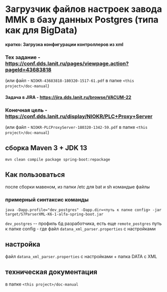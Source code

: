# Загрузчик файлов настроек завода ММК в базу данных Postgres (типа как для BigData)
#### кратко: Загрузка конфигурации контроллеров из xml

### Тех задание - https://conf.dds.lanit.ru/pages/viewpage.action?pageId=43683818
(или файл - `NIOKR-43683818-180320-1517-61.pdf` в папке `<this project>/doc-manual`)
#### Задача в JIRA - https://jira.dds.lanit.ru/browse/VACUM-22

### Конечная цель - https://conf.dds.lanit.ru/display/NIOKR/PLC+Proxy+Server 
(или файл - `NIOKR-PLCProxyServer-180320-1342-59.pdf` в папке `<this project>/doc-manual`)
## cборка Maven 3 + JDK 13
`mvn clean compile package spring-boot:repackage`
## Как пользоваться
после сборки мавеном, из папки <this project>/etc для bat и sh командые файлы
### примерный синтаксис команды
`java -Dapp.profile="dev_postgres" -Dapp.dir=<путь к папке config> -jar target/S7ParserXML-K6-1-alfa-spring-boot.jar`

`dev_postgres` -- профиль бд разработчика, есть еще `remote_postgres`
путь к папке config - где файл `datana_xml_parser.properties` c настройками
## настройка
файл `datana_xml_parser.properties` c настройками + папка DATA с XML
## техническая документация 
в папке `<this project>/doc-manual`
